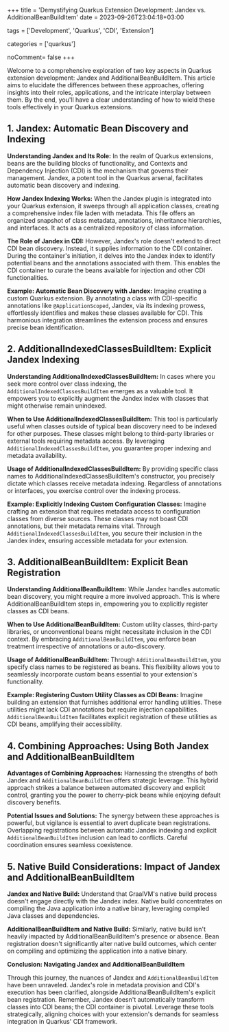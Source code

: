 +++
title = 'Demystifying Quarkus Extension Development: Jandex vs. AdditionalBeanBuildItem'
date = 2023-09-26T23:04:18+03:00

tags = ['Development', 'Quarkus', 'CDI', 'Extension']

categories = ['quarkus']

noComment= false
+++


Welcome to a comprehensive exploration of two key aspects in Quarkus extension development: Jandex
and AdditionalBeanBuildItem.
This article aims to elucidate the differences between these approaches, offering insights into
their roles, applications, and the
intricate interplay between them. By the end, you'll have a clear understanding of how to wield
these tools effectively in your Quarkus
extensions.

## 1. Jandex: Automatic Bean Discovery and Indexing

**Understanding Jandex and Its Role:**
In the realm of Quarkus extensions, beans are the building blocks of functionality, and Contexts and
Dependency Injection (CDI) is
the mechanism that governs their management. Jandex, a potent tool in the Quarkus arsenal,
facilitates automatic bean discovery and indexing.

**How Jandex Indexing Works:**
When the Jandex plugin is integrated into your Quarkus extension, it sweeps through all application
classes, creating a comprehensive
index file laden with metadata. This file offers an organized snapshot of class metadata,
annotations, inheritance hierarchies, and
interfaces. It acts as a centralized repository of class information.

**The Role of Jandex in CDI:**
However, Jandex's role doesn't extend to direct CDI bean discovery. Instead, it supplies information
to the CDI container. During the container's initiation, it delves into the Jandex index to identify
potential beans and the annotations associated with them. This enables the CDI container to curate
the beans available for injection and other CDI functionalities.

**Example: Automatic Bean Discovery with Jandex:**
Imagine creating a custom Quarkus extension. By annotating a class with CDI-specific annotations
like `@ApplicationScoped`,
Jandex, via its indexing prowess, effortlessly identifies and makes these classes available for CDI.
This harmonious integration
streamlines the extension process and ensures precise bean identification.

## 2. AdditionalIndexedClassesBuildItem: Explicit Jandex Indexing

**Understanding AdditionalIndexedClassesBuildItem:**
In cases where you seek more control over class indexing, the `AdditionalIndexedClassesBuildItem`
emerges as a valuable tool.
It empowers you to explicitly augment the Jandex index with classes that might otherwise remain
unindexed.

**When to Use AdditionalIndexedClassesBuildItem:**
This tool is particularly useful when classes outside of typical bean discovery need to be indexed
for other purposes.
These classes might belong to third-party libraries or external tools requiring metadata access.
By leveraging `AdditionalIndexedClassesBuildItem`, you guarantee proper indexing and metadata
availability.

**Usage of AdditionalIndexedClassesBuildItem:**
By providing specific class names to AdditionalIndexedClassesBuildItem's constructor, you precisely
dictate which classes receive metadata
indexing. Regardless of annotations or interfaces, you exercise control over the indexing process.

**Example: Explicitly Indexing Custom Configuration Classes:**
Imagine crafting an extension that requires metadata access to configuration classes from diverse
sources.
These classes may not boast CDI annotations, but their metadata remains vital.
Through `AdditionalIndexedClassesBuildItem`, you secure their inclusion in the Jandex index,
ensuring accessible metadata for your extension.

## 3. AdditionalBeanBuildItem: Explicit Bean Registration

**Understanding AdditionalBeanBuildItem:**
While Jandex handles automatic bean discovery, you might require a more involved approach. This is
where AdditionalBeanBuildItem steps in,
empowering you to explicitly register classes as CDI beans.

**When to Use AdditionalBeanBuildItem:**
Custom utility classes, third-party libraries, or unconventional beans might necessitate inclusion
in the CDI context.
By embracing `AdditionalBeanBuildItem`, you enforce bean treatment irrespective of annotations or
auto-discovery.

**Usage of AdditionalBeanBuildItem:**
Through `AdditionalBeanBuildItem`, you specify class names to be registered as beans. This
flexibility allows you to
seamlessly incorporate custom beans essential to your extension's functionality.

**Example: Registering Custom Utility Classes as CDI Beans:**
Imagine building an extension that furnishes additional error handling utilities. These utilities
might lack CDI annotations
but require injection capabilities. `AdditionalBeanBuildItem` facilitates explicit registration of
these utilities as CDI beans,
amplifying their accessibility.

## 4. Combining Approaches: Using Both Jandex and AdditionalBeanBuildItem

**Advantages of Combining Approaches:**
Harnessing the strengths of both Jandex and `AdditionalBeanBuildItem` offers strategic leverage.
This hybrid approach strikes a
balance between automated discovery and explicit control, granting you the power to cherry-pick
beans while enjoying default discovery
benefits.

**Potential Issues and Solutions:**
The synergy between these approaches is powerful, but vigilance is essential to avert duplicate bean
registrations.
Overlapping registrations between automatic Jandex indexing and explicit `AdditionalBeanBuildItem`
inclusion can lead to conflicts.
Careful coordination ensures seamless coexistence.

## 5. Native Build Considerations: Impact of Jandex and AdditionalBeanBuildItem

**Jandex and Native Build:**
Understand that GraalVM's native build process doesn't engage directly with the Jandex index. Native
build concentrates on compiling
the Java application into a native binary, leveraging compiled Java classes and dependencies.

**AdditionalBeanBuildItem and Native Build:**
Similarly, native build isn't heavily impacted by AdditionalBeanBuildItem's presence or absence.
Bean registration doesn't significantly
alter native build outcomes, which center on compiling and optimizing the application into a native
binary.

**Conclusion: Navigating Jandex and AdditionalBeanBuildItem**

Through this journey, the nuances of Jandex and `AdditionalBeanBuildItem` have been unraveled.
Jandex's role in metadata provision
and CDI's execution has been clarified, alongside AdditionalBeanBuildItem's explicit bean
registration. Remember, Jandex doesn't
automatically transform classes into CDI beans; the CDI container is pivotal. Leverage these tools
strategically, aligning
choices with your extension's demands for seamless integration in Quarkus' CDI framework.